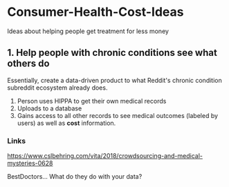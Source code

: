 # Consumer-Health-Cost-Ideas
Ideas about helping people get treatment for less money

## 1.  Help people with chronic conditions see what others do

Essentially, create a data-driven product to what Reddit's chronic condition subreddit ecosystem already does.

1.  Person uses HIPPA to get their own medical records
2.  Uploads to a database
3.  Gains access to all other records to see medical outcomes (labeled by users) as well as **cost** information.

### Links

https://www.cslbehring.com/vita/2018/crowdsourcing-and-medical-mysteries-0628

BestDoctors... What do they do with your data?


